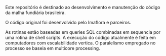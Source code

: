 Este repositório é destinado ao desenvolvimento e manutenção do código da malha fundiária brasileira.

O código original foi desenvolvido pelo Imaflora e parceiros.

As rotinas estão baseadas em queries SQL combinadas em sequencia por uma rotina de shell scripts. A execução do código atualmente é feita em computadores com escalabilidade vertica. O paralelismo empregado no processo se baseia em multicore processing.
